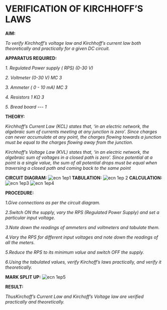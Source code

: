 # VERIFICATION OF KIRCHHOFF’S LAWS

**AIM:**

*To verify Kirchhoff’s voltage law and Kirchhoff’s current law both theoretically and practically for a given DC circuit.*

**APPARATUS REQUIRED:**

*1.	Regulated Power supply ( RPS)	(0-30 V)*
   
*2.	Voltmeter	(0-30 V) MC	3*
   
*3.	Ammeter	( 0 - 10 mA) MC	3*
   
*4.	Resistors	1 KΩ	3*

*5.	Bread board	---	1*

**THEORY:**

*Kirchhoff’s Current Law (KCL) states that, ‘in an electric network, the algebraic sum of currents meeting at any junction is zero’. Since charges can never accumulate at any point, the charges flowing towards a junction must be equal to the charges flowing away from the junction.*

*Kirchhoff’s Voltage Law (KVL) states that, ‘in an electric network, the algebraic sum of voltages in a closed path is zero’. Since potential at a point is a single value, the sum of all potential drops must be equal when traversing a closed path and coming back to the same point*

**CIRCUIT DIAGRAM:**
![ecn 1ep1](https://github.com/user-attachments/assets/98c64ff6-ea7f-4a08-8175-169468811035)
**TABULATION:**
![ecn 1ep 2](https://github.com/user-attachments/assets/dfe6cc8b-3e42-451e-bf05-ec0d459d3ea3)
**CALCULATION:**
![ecn 1ep3](https://github.com/user-attachments/assets/bd1b8d2a-e640-4676-af90-124dd52c342b)
![ecn 1ep4](https://github.com/user-attachments/assets/b4aa2189-dcb0-4436-9ee6-b6abc0726db4)













**PROCEDURE:**

 *1.Give connections as per the circuit diagram.*

 *2.Switch ON the supply, vary the RPS (Regulated Power Supply) and set a particular input voltage.*
	
 *3.Note down the readings of ammeters and voltmeters and tabulate them.*
	
 *4.Vary the RPS for different input voltages and note down the readings of all the meters.*

 *5.Reduce the RPS to its minimum value and switch OFF the supply.*
  
 *6.Using the tabulated values, verify Kirchoff’s laws practically, and verify it theoretically.*

**MARK SPLIT UP:**
![ecn 1ep5](https://github.com/user-attachments/assets/e8f27d4a-9680-4858-a744-17964b153cf8)

**RESULT:**

*ThusKirchoff’s Current Law and Kirchoff’s Voltage law are verified practically and theoretically.*


